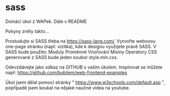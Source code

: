 # sass
Domácí úkol z WAPek. Dále v README

Pokyny zněly takto... 

Prostudujte si SASS třeba na https://sass-lang.com/.
Vytvořte webovou one-page stránku (např. vizitka), kde k designu využijete právě SASS.
V SASS bude použito:
  Moduly
  Proměnné
  Vnořování
  Mixiny
  Operátory
CSS generované z SASS bude jeden soubor style.min.css.

Odevzdávejte jako odkaz na GITHUB s vaším úkolem.
Inspirovat se můžete např: https://github.com/bubilem/web-frontend-examples

Úkol jsem dělal pomocí stránky " https://www.w3schools.com/default.asp ", popřípadě jsem koukal na nějaké naučné videa na youtube.
